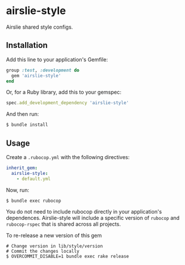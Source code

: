 # airslie-style

Airslie shared style configs.

## Installation

Add this line to your application's Gemfile:

```ruby
group :test, :development do
  gem 'airslie-style'
end
```

Or, for a Ruby library, add this to your gemspec:

```ruby
spec.add_development_dependency 'airslie-style'
```

And then run:

```bash
$ bundle install
```

## Usage

Create a `.rubocop.yml` with the following directives:

```yaml
inherit_gem:
  airslie-style:
    - default.yml
```

Now, run:

```bash
$ bundle exec rubocop
```

You do not need to include rubocop directly in your application's dependences. Airslie-style will include a specific version of `rubocop` and `rubocop-rspec` that is shared across all projects.

To re-release a new version of this gem

```
# Change version in lib/style/version
# Commit the changes locally
$ OVERCOMMIT_DISABLE=1 bundle exec rake release
```
